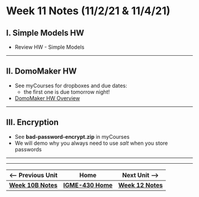 # Week 11 Notes (11/2/21 & 11/4/21)

## I. Simple Models HW

- Review HW - Simple Models

<hr>

## II. DomoMaker HW
- See myCourses for dropboxes and due dates:
  - the first one is due tomorrow night!
- [DomoMaker HW Overview](../hw-notes/HW-DomoMaker.md)

<hr>

## III. Encryption

- See **bad-password-encrypt.zip** in myCourses
- We will demo why you always need to use *salt* when you store passwords

<hr><hr>

| <-- Previous Unit | Home | Next Unit -->
| --- | --- | --- 
| [**Week 10B Notes**](10B.md)   |  [**IGME-430 Home**](../README.md) |  [**Week 12 Notes**](12.md)
